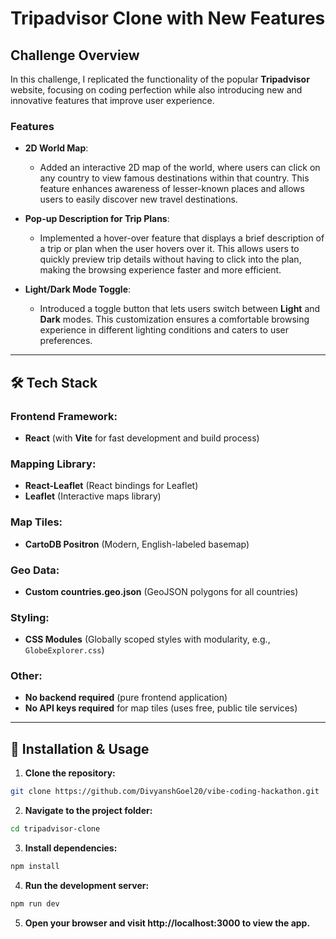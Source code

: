 # Tripadvisor Clone with New Features

## Challenge Overview
In this challenge, I replicated the functionality of the popular **Tripadvisor** website, focusing on coding perfection while also introducing new and innovative features that improve user experience.

### Features
- **2D World Map**: 
  - Added an interactive 2D map of the world, where users can click on any country to view famous destinations within that country. This feature enhances awareness of lesser-known places and allows users to easily discover new travel destinations.

- **Pop-up Description for Trip Plans**: 
  - Implemented a hover-over feature that displays a brief description of a trip or plan when the user hovers over it. This allows users to quickly preview trip details without having to click into the plan, making the browsing experience faster and more efficient.

- **Light/Dark Mode Toggle**: 
  - Introduced a toggle button that lets users switch between **Light** and **Dark** modes. This customization ensures a comfortable browsing experience in different lighting conditions and caters to user preferences.

---

## 🛠️ Tech Stack

### Frontend Framework:
- **React** (with **Vite** for fast development and build process)

### Mapping Library:
- **React-Leaflet** (React bindings for Leaflet)
- **Leaflet** (Interactive maps library)

### Map Tiles:
- **CartoDB Positron** (Modern, English-labeled basemap)

### Geo Data:
- **Custom countries.geo.json** (GeoJSON polygons for all countries)

### Styling:
- **CSS Modules** (Globally scoped styles with modularity, e.g., `GlobeExplorer.css`)

### Other:
- **No backend required** (pure frontend application)
- **No API keys required** for map tiles (uses free, public tile services)

---

## 🚀 Installation & Usage

1. **Clone the repository:**

```bash
git clone https://github.com/DivyanshGoel20/vibe-coding-hackathon.git
```

2. **Navigate to the project folder:**

```bash
cd tripadvisor-clone
```

3. **Install dependencies:**

```bash
npm install
```

4. **Run the development server:**

```bash
npm run dev
```

5. **Open your browser and visit http://localhost:3000 to view the app.**

